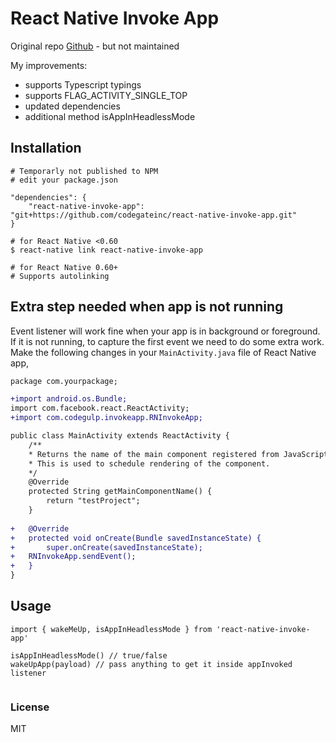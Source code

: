 
# React Native Invoke App

Original repo [Github](https://github.com/vicke4/react-native-invoke-app) - but not maintained

My improvements:
- supports Typescript typings
- supports FLAG_ACTIVITY_SINGLE_TOP
- updated dependencies
- additional method isAppInHeadlessMode

## Installation

```
# Temporarly not published to NPM
# edit your package.json

"dependencies": {
    "react-native-invoke-app": "git+https://github.com/codegateinc/react-native-invoke-app.git"
}

# for React Native <0.60
$ react-native link react-native-invoke-app

# for React Native 0.60+
# Supports autolinking
```

## Extra step needed when app is not running

Event listener will work fine when your app is in background or foreground. If it is not running, to capture the first event we need to do some extra work. Make the following changes in your `MainActivity.java` file of React Native app,

```diff
package com.yourpackage;

+import android.os.Bundle;
import com.facebook.react.ReactActivity;
+import com.codegulp.invokeapp.RNInvokeApp;

public class MainActivity extends ReactActivity {
    /**
    * Returns the name of the main component registered from JavaScript.
    * This is used to schedule rendering of the component.
    */
    @Override
    protected String getMainComponentName() {
    	return "testProject";
    }
    
+   @Override
+   protected void onCreate(Bundle savedInstanceState) {
+       super.onCreate(savedInstanceState);
+	RNInvokeApp.sendEvent();
+   }
}
```

## Usage

```
import { wakeMeUp, isAppInHeadlessMode } from 'react-native-invoke-app'

isAppInHeadlessMode() // true/false
wakeUpApp(payload) // pass anything to get it inside appInvoked listener


```

### License

MIT
